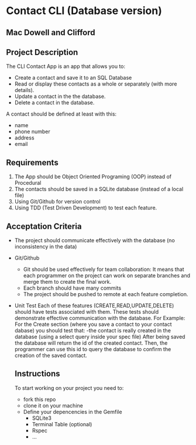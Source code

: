 # Contact CLI (Database version)
 ## Mac Dowell and Clifford
## Project Description
The CLI Contact App is an app that allows you to:
- Create a contact and save it to an SQL Database
- Read or display these contacts as a whole or separately (with more details).
- Update a contact in the the database.
- Delete a contact in the database.

A contact should be defined at least with this:
- name
- phone number
- address
- email

## Requirements
1. The App should be Object Oriented Programing (OOP) instead of Procedural
2. The contacts should be saved in a SQLite database (instead of a local file)
3. Using Git/Github for version control
4. Using TDD (Test Driven Development) to test each feature.

## Acceptation Criteria
- The project should communicate effectively with the database (no inconsistency in the data)
- Git/Github
  - Git should be used effectively for team collaboration:
    It means that each programmer on the project can work on separate branches and merge them 
    to create the final work.
  - Each branch should have many commits
  - The project should be pushed to remote at each feature completion.
- Unit Test
  Each of these features (CREATE,READ,UPDATE,DELETE) should have tests associated with them.
  These tests should demonstrate effective communication with the database. For Example:
  For the Create section (where you save a contact to your contact dabase) you should test that: 
    -the contact is really created in the database (using a select query inside your spec file)
      After being saved the database will return the id of the created contact. Then, the programmer
      can use this id to query the database to confirm the creation of the saved contact.
  
  ## Instructions
  To start working on your project you need to:
  - fork this repo
  - clone it on your machine
  - Define your depencencies in the Gemfile
    - SQLite3
    - Terminal Table (optional)
    - Rspec
    - ...
